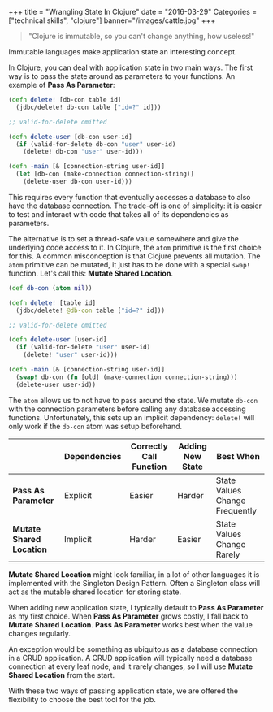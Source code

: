 +++
title = "Wrangling State In Clojure"
date = "2016-03-29"
Categories = ["technical skills", "clojure"]
banner="/images/cattle.jpg"
+++

> "Clojure is immutable, so you can't change anything, how useless!"

Immutable languages make application state an interesting concept.

In Clojure, you can deal with application state in two main ways. The first way
is to pass the state around as parameters to your functions. An example of
**Pass As Parameter**:

``` clojure
(defn delete! [db-con table id]
  (jdbc/delete! db-con table ["id=?" id]))

;; valid-for-delete omitted

(defn delete-user [db-con user-id]
  (if (valid-for-delete db-con "user" user-id)
    (delete! db-con "user" user-id)))

(defn -main [& [connection-string user-id]]
  (let [db-con (make-connection connection-string)]
    (delete-user db-con user-id)))
```

This requires every function that eventually accesses a database to also have
the database connection. The trade-off is one of simplicity: it is easier to
test and interact with code that takes all of its dependencies as parameters.

The alternative is to set a thread-safe value somewhere and give the underlying
code access to it. In Clojure, the ```atom``` primitive is the first choice for
this. A common misconception is that Clojure prevents all mutation. The
```atom``` primitive can be mutated, it just has to be done with a special
```swap!``` function. Let's call this: **Mutate Shared Location**.

``` clojure
(def db-con (atom nil))

(defn delete! [table id]
  (jdbc/delete! @db-con table ["id=?" id]))

;; valid-for-delete omitted

(defn delete-user [user-id]
  (if (valid-for-delete "user" user-id)
    (delete! "user" user-id)))

(defn -main [& [connection-string user-id]]
  (swap! db-con (fn [old] (make-connection connection-string)))
  (delete-user user-id))
```

The ```atom``` allows us to not have to pass around the state. We mutate
```db-con``` with the connection parameters before calling any database accessing
functions. Unfortunately, this sets up an implicit dependency: ```delete!```
will only work if the ```db-con``` atom was setup beforehand.

| | Dependencies | Correctly Call Function | Adding New State | Best When |
|------------- |-------------- | ------------ | ------------- | ------------- |
|**Pass As Parameter** | Explicit |  Easier  | Harder | State Values Change Frequently
|**Mutate Shared Location** | Implicit |  Harder  |  Easier | State Values Change Rarely

**Mutate Shared Location** might look familiar, in a lot of other languages it
is implemented with the Singleton Design Pattern. Often a Singleton class will
act as the mutable shared location for storing state.

When adding new application state, I typically default to **Pass As Parameter**
as my first choice. When **Pass As Parameter** grows costly, I fall back to
**Mutate Shared Location**. **Pass As Parameter** works best when the value
changes regularly.

An exception would be something as ubiquitous as a database connection in a CRUD
application. A CRUD application will typically need a database connection at
every leaf node, and it rarely changes, so I will use **Mutate Shared Location**
from the start.

With these two ways of passing application state, we are offered the flexibility
to choose the best tool for the job.
